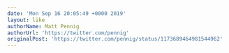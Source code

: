 ```yaml
---
date: 'Mon Sep 16 20:05:49 +0000 2019'
layout: like
authorName: Matt Pennig
authorUrl: 'https://twitter.com/pennig'
originalPost: 'https://twitter.com/pennig/status/1173689464981544962'
---
```

